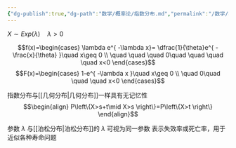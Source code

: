 ```yaml
---
{"dg-publish":true,"dg-path":"数学/概率论/指数分布.md","permalink":"/数学/概率论/指数分布/","dgPassFrontmatter":true,"noteIcon":"","created":"2024-04-16T13:01:27.391+08:00","updated":"2024-04-25T10:57:38.388+08:00"}
---
```


$X\sim Exp(\lambda)  \quad \lambda>0$

$$f(x)=\begin{cases}
\lambda e^{ -\lambda x}= \dfrac{1}{\theta}e^{ - \frac{x}{\theta} }\quad x\geq 0 \\
\quad \quad \quad 0\quad  \quad \quad \quad x<0
\end{cases}$$
$$F(x)=\begin{cases}
1-e^{ -\lambda x }\quad x\geq 0 \\
\quad 0\quad \quad \quad x<0
\end{cases}$$


指数分布与[[几何分布\|几何分布]]一样具有无记忆性
$$\begin{align}
P\left\{X>s+t\mid X>s \right\}=P\left\{X>t \right\}
\end{align}$$

参数 $\lambda$ 与[[泊松分布\|泊松分布]]的 $\lambda$ 可视为同一参数
表示失效率或死亡率，用于近似各种寿命问题


